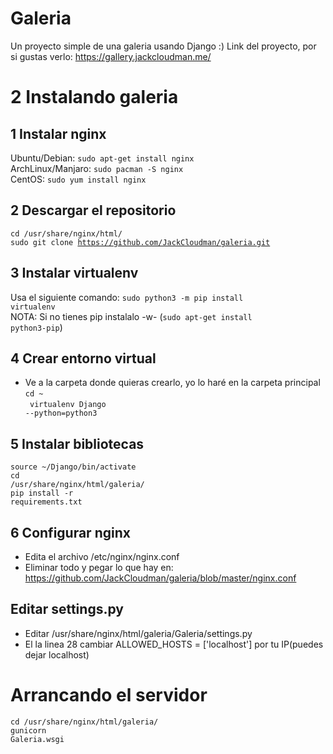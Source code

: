 # Galeria
Un proyecto simple de una galeria usando Django :) 
Link del proyecto, por si gustas verlo: https://gallery.jackcloudman.me/
# 2 Instalando galeria
## 1 Instalar nginx  
Ubuntu/Debian: <code>sudo apt-get install nginx</code>  
ArchLinux/Manjaro: <code>sudo pacman -S nginx</code>  
CentOS: <code>sudo yum install nginx</code>
## 2 Descargar el repositorio  
<code>cd /usr/share/nginx/html/</code><br>
<code>sudo git clone https://github.com/JackCloudman/galeria.git</code>
## 3 Instalar virtualenv
Usa el siguiente comando:
<code>sudo python3 -m pip install virtualenv</code>  
NOTA: Si no tienes pip instalalo -w- (<code>sudo apt-get install python3-pip</code>)
## 4 Crear entorno virtual
* Ve a la carpeta donde quieras crearlo, yo lo haré en la carpeta principal  
<code>cd ~</code><br>
<code>  virtualenv Django --python=python3</code>
## 5 Instalar bibliotecas
<code>source ~/Django/bin/activate</code><br>
<code>cd /usr/share/nginx/html/galeria/</code><br>
<code>pip install -r requirements.txt</code><br>
## 6 Configurar nginx
* Edita el archivo /etc/nginx/nginx.conf
* Eliminar todo y pegar lo que hay en: https://github.com/JackCloudman/galeria/blob/master/nginx.conf
## Editar settings.py
* Editar /usr/share/nginx/html/galeria/Galeria/settings.py
* El la linea 28 cambiar ALLOWED_HOSTS = ['localhost'] por tu IP(puedes dejar localhost)
# Arrancando el servidor
<code>cd /usr/share/nginx/html/galeria/</code><br>
<code>gunicorn Galeria.wsgi</code><br>

